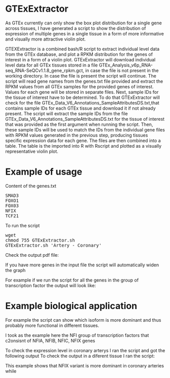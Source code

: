 # GTExExtractor

As GTEx currently can only show the box plot distribution for a single gene across tissues, I have generated a script to show the distribution of expression of multiple genes in a single tissue in a form of more informative and visually more attractive violin plot. 

GTEXExtractor is a combined bash/R script to extract individual level data from the GTEx database, and plot a RPKM distribution for the genes of interest in a form of a violin plot. GTExExtractor will download individual level data for all GTEx tissues stored in a file GTEx_Analysis_v6p_RNA-seq_RNA-SeQCv1.1.8_gene_rpkm.gct, in case the file is not present in the working directory. In case the file is present the script will continue. The script will read gene names from the genes.txt file provided and extract the RPKM values from all GTEx samples for the provided genes of interest. Values for each gene will be stored in separate files. Next, sample IDs for the tissue of interest have to be determined. To do that GTExExtractor will check for the file GTEx_Data_V6_Annotations_SampleAttributesDS.txt,that contains sample IDs for each GTEx tissue and download it if not already present. The script will extract the sample IDs from the file GTEx_Data_V6_Annotations_SampleAttributesDS.txt for the tissue of interest that was provided as the first argument when running the script. Then, these sample IDs will be used to match the IDs from the individual gene files with RPKM values generated in the previous step, producing tissues specific expression data for each gene. The files are then combined into a table. The table is the imported into R with Rscript and plotted as a visually representative violin plot.



# Example of usage

Content of the genes.txt

<pre>
SMAD3
FOXO1
FOX03
NFIX
TCF21
</pre>

To run the script 

<pre>
wget 
chmod 755 GTExExtractor.sh
GTExExtractor.sh 'Artery - Coronary'
</pre>

Check the output pdf file:



If you have more genes in the input file the script will automatically widen the graph

For example if we run the script for all the genes in the group of transcription factor the output will look like:


# Example biological application

For example the script can show which isoform is more dominant and thus probably more functional in different tissues.

I took as the example here the NFI group of transcription factors that c2onsisnt of NFIA, NFIB, NFIC, NFIX genes

To check the expression level in coronary arterys I ran the script and got the following output
To check the output in a diferent tissue I ran the script:

This example shows that NFIX variant is more dominant in coronary arteries while
